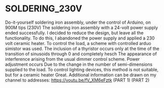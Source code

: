 # SOLDERING_230V
Do-it-yourself soldering iron assembly, under the control of Arduino, on 900M tips (230V)
The soldering iron assembly with a 24-volt power supply ended successfully.
I decided to reduce the design, but leave all the functionality.
To do this, I abandoned the power supply and applied a 230 volt ceramic heater.
To control the load, a scheme with controlled arduo simistor was used.
The inclusion of a thyristor occurs only at the time of the transition of sinusoids through 0 and completely hesch
The appearance of interference arising from the usual dimmer control scheme. Power adjustment occurs
Due to the change in the number of semi-dimensions supplied to the load.
To control lighting devices, this method is not suitable, but for a ceramic heater
Great.
Additional information can be drawn on my channel to addresses:
https://youtu.be/fV_XM6eFztk  (PART 1)
  (PART 2)
